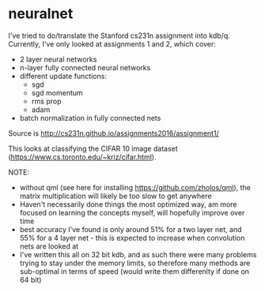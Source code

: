 # neuralnet
I've tried to do/translate the Stanford cs231n assignment into kdb/q. Currently, I've only looked at assignments 1 and 2, which cover:
* 2 layer neural networks
* n-layer fully connected neural networks
* different update functions:
  * sgd
  * sgd momentum
  * rms prop
  * adam 
* batch normalization in fully connected nets

Source is http://cs231n.github.io/assignments2016/assignment1/ 

This looks at classifying the CIFAR 10 image dataset (https://www.cs.toronto.edu/~kriz/cifar.html). 

NOTE: 
* without qml (see here for installing https://github.com/zholos/qml), the matrix multiplication will likely be too slow to get anywhere
* Haven't necessarily done things the most optimized way, am more focused on learning the concepts myself, will hopefully improve over time
* best accuracy I've found is only around 51% for a two layer net, and 55% for a 4 layer net - this is expected to increase when convolution nets are looked at
* I've written this all on 32 bit kdb, and as such there were many problems trying to stay under the memory limits, so therefore many methods are sub-optimal in terms of speed (would write them differenlty if done on 64 bit)
